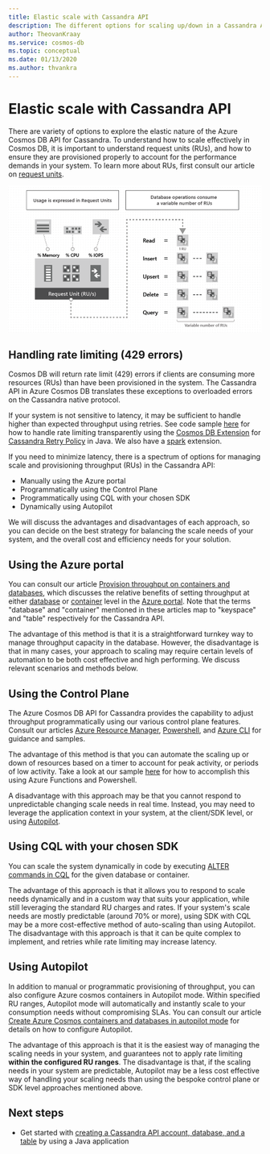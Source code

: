 ```yaml
---
title: Elastic scale with Cassandra API
description: The different options for scaling up/down in a Cassandra API account and their advantages/disadvantages
author: TheovanKraay
ms.service: cosmos-db
ms.topic: conceptual
ms.date: 01/13/2020
ms.author: thvankra
---
```


# Elastic scale with Cassandra API

There are variety of options to explore the elastic nature of the Azure Cosmos DB API for Cassandra. To understand how to scale effectively in Cosmos DB, it is important to understand request units (RUs), and how to ensure they are provisioned properly to account for the performance demands in your system. To learn more about RUs, first consult our article on [request units](https://docs.microsoft.com/azure/cosmos-db/request-units). 

![Database operations consume Request Units](./media/request-units/request-units.png)

## Handling rate limiting (429 errors)

Cosmos DB will return rate limit (429) errors if clients are consuming more resources (RUs) than have been provisioned in the system. The Cassandra API in Azure Cosmos DB translates these exceptions to overloaded errors on the Cassandra native protocol. 

If your system is not sensitive to latency, it may be sufficient to handle higher than expected throughput using retries. See code sample [here](https://github.com/Azure-Samples/azure-cosmos-cassandra-java-retry-sample) for how to handle rate limiting transparently using the [Cosmos DB Extension](https://github.com/Azure/azure-cosmos-cassandra-extensions) for [Cassandra Retry Policy](https://docs.datastax.com/en/drivers/java/2.0/com/datastax/driver/core/policies/RetryPolicy.html) in Java. We also have a [spark](https://mvnrepository.com/artifact/com.microsoft.azure.cosmosdb/azure-cosmos-cassandra-spark-helper) extension.

If you need to minimize latency, there is a spectrum of options for managing scale and provisioning throughput (RUs) in the Cassandra API:

* Manually using the Azure portal
* Programmatically using the Control Plane
* Programmatically using CQL with your chosen SDK
* Dynamically using Autopilot

We will discuss the advantages and disadvantages of each approach, so you can decide on the best strategy for balancing the scale needs of your system, and the overall cost and efficiency needs for your solution.

## Using the Azure portal

You can consult our article [Provision throughput on containers and databases](https://docs.microsoft.com/azure/cosmos-db/set-throughput), which discusses the relative benefits of setting throughput at either [database](https://docs.microsoft.com/azure/cosmos-db/set-throughput#set-throughput-on-a-database) or [container](https://docs.microsoft.com/azure/cosmos-db/set-throughput#set-throughput-on-a-container) level in the [Azure portal](https://docs.microsoft.com/azure/cosmos-db/set-throughput#set-throughput-on-a-database-and-a-container). Note that the terms "database" and "container" mentioned in these articles map to "keyspace" and "table" respectively for the Cassandra API.

The advantage of this method is that it is a straightforward turnkey way to manage throughput capacity in the database. However, the disadvantage is that in many cases, your approach to scaling may require certain levels of automation to be both cost effective and high performing. We discuss relevant scenarios and methods below.

## Using the Control Plane

The Azure Cosmos DB API for Cassandra provides the capability to adjust throughput programmatically using our various control plane features. Consult our articles [Azure Resource Manager](https://docs.microsoft.com/azure/cosmos-db/manage-cassandra-with-resource-manager), [Powershell](https://docs.microsoft.com/azure/cosmos-db/powershell-samples-cassandra), and [Azure CLI](https://docs.microsoft.com/azure/cosmos-db/cli-samples-cassandra) for guidance and samples.

The advantage of this method is that you can automate the scaling up or down of resources based on a timer to account for peak activity, or periods of low activity. Take a look at our sample [here](https://github.com/Azure-Samples/azure-cosmos-throughput-scheduler) for how to accomplish this using Azure Functions and Powershell.

A disadvantage with this approach may be that you cannot respond to unpredictable changing scale needs in real time. Instead, you may need to leverage the application context in your system, at the client/SDK level, or using [Autopilot](https://docs.microsoft.com/azure/cosmos-db/provision-throughput-autopilot).

## Using CQL with your chosen SDK

You can scale the system dynamically in code by executing [ALTER commands in CQL](https://docs.microsoft.com/azure/cosmos-db/cassandra-support#keyspace-and-table-options) for the given database or container.

The advantage of this approach is that it allows you to respond to scale needs dynamically and in a custom way that suits your application, while still leveraging the standard RU charges and rates. If your system's scale needs are mostly predictable (around 70% or more), using SDK with CQL may be a more cost-effective method of auto-scaling than using Autopilot. The disadvantage with this approach is that it can be quite complex to implement, and retries while rate limiting may increase latency.

## Using Autopilot

In addition to manual or programmatic provisioning of throughput, you can also configure Azure cosmos containers in Autopilot mode. Within specified RU ranges, Autopilot mode will automatically and instantly scale to your consumption needs without compromising SLAs. You can consult our article [Create Azure Cosmos containers and databases in autopilot mode](https://docs.microsoft.com/azure/cosmos-db/provision-throughput-autopilot) for details on how to configure Autopilot.

The advantage of this approach is that it is the easiest way of managing the scaling needs in your system, and guarantees not to apply rate limiting **within the configured RU ranges**. The disadvantage is that, if the scaling needs in your system are predictable, Autopilot may be a less cost effective way of handling your scaling needs than using the bespoke control plane or SDK level approaches mentioned above.

## Next steps

- Get started with [creating a Cassandra API account, database, and a table](create-cassandra-api-account-java.md) by using a Java application